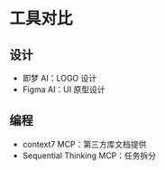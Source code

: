 # 工具对比

## 设计

- 即梦 AI：LOGO 设计
- Figma AI：UI 原型设计

## 编程

- context7 MCP：第三方库文档提供
- Sequential Thinking MCP：任务拆分